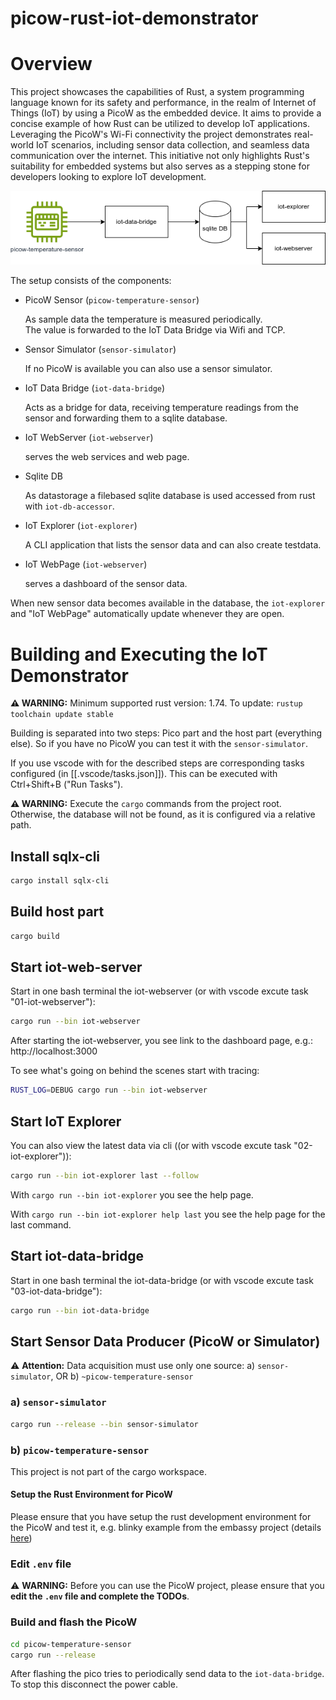 # picow-rust-iot-demonstrator

# Overview

This project showcases the capabilities of Rust, a system programming language known for its safety and performance, in the realm of Internet of Things (IoT) by using a PicoW as the embedded device. It aims to provide a concise example of how Rust can be utilized to develop IoT applications. Leveraging the PicoW's Wi-Fi connectivity the project demonstrates real-world IoT scenarios, including sensor data collection, and seamless data communication over the internet. This initiative not only highlights Rust's suitability for embedded systems but also serves as a stepping stone for developers looking to explore IoT development.


![IoT Rust Demonstrator Architecture](./picow-iot.png "IoT Rust Demonstrator Architecture")

The setup consists of the components: 

 * PicoW Sensor (`picow-temperature-sensor`)

   As sample data the temperature is measured periodically.   
   The value is forwarded to the IoT Data Bridge via Wifi and TCP.
 * Sensor Simulator (`sensor-simulator`)

   If no PicoW is available you can also use a sensor simulator.
 * IoT Data Bridge (`iot-data-bridge`)

   Acts as a bridge for data, receiving temperature readings from the sensor and forwarding them to a sqlite database.
 * IoT WebServer (`iot-webserver`)

   serves the web services and web page.
 * Sqlite DB

   As datastorage a filebased sqlite database is used accessed from rust with `iot-db-accessor`.
   
 * IoT Explorer (`iot-explorer`)

   A CLI application that lists the sensor data and can also create testdata.
 * IoT WebPage (`iot-webserver`)

   serves a dashboard of the sensor data.  
   
When new sensor data becomes available in the database, the `iot-explorer` and "IoT WebPage" automatically update whenever they are open.

# Building and Executing the IoT Demonstrator

**⚠️ WARNING:** Minimum supported rust version: 1.74. To update: `rustup toolchain update stable`

Building is separated into two steps:
Pico part and the host part (everything else).
So if you have no PicoW you can test it with the `sensor-simulator`.

If you use vscode with for the described steps are corresponding tasks configured (in [[.vscode/tasks.json]]). This can be executed with Ctrl+Shift+B ("Run Tasks").

**⚠️ WARNING:** Execute the `cargo` commands from the project root. Otherwise, the database will not be found, as it is configured via a relative path.

## Install sqlx-cli

```bash
cargo install sqlx-cli
```

## Build host part

```bash
cargo build
```

## Start iot-web-server

Start in one bash terminal the iot-webserver (or with vscode excute task "01-iot-webserver"):

```bash
cargo run --bin iot-webserver
```

After starting the iot-webserver, you see link to the dashboard page, e.g.: http://localhost:3000


To see what's going on behind the scenes start with tracing:

```bash
RUST_LOG=DEBUG cargo run --bin iot-webserver
```

## Start IoT Explorer

You can also view the latest data via cli ((or with vscode excute task "02-iot-explorer")):

```bash
cargo run --bin iot-explorer last --follow
```

With `cargo run --bin iot-explorer` you see the help page.

With `cargo run --bin iot-explorer help last` you see the help page for the last command.

## Start iot-data-bridge

Start in one bash terminal the iot-data-bridge (or with vscode excute task "03-iot-data-bridge"):

```bash
cargo run --bin iot-data-bridge
```

## Start Sensor Data Producer (PicoW or Simulator)

⚠️ **Attention:** Data acquisition must use only one source: a) `sensor-simulator`, OR b) `~picow-temperature-sensor`

### a) `sensor-simulator`

```bash
cargo run --release --bin sensor-simulator
```

### b) `picow-temperature-sensor`

This project is not part of the cargo workspace.

#### Setup the Rust Environment for PicoW

Please ensure that you have setup the rust development environment for the PicoW and test it, e.g. blinky example from the embassy project (details [here](./picow-temperature-sensor/README.md))

### Edit `.env` file

⚠️ **WARNING:** Before you can use the PicoW project, please ensure that you **edit the `.env` file and complete the TODOs**.

### Build and flash the PicoW

```bash
cd picow-temperature-sensor
cargo run --release
```

After flashing the pico tries to periodically send data to the `iot-data-bridge`. To stop this disconnect the power cable.

